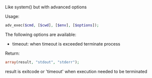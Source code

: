 Like system() but with advanced options

Usage:
```php
adv_exec($cmd, [$cwd], [$env], [$options]);
```

The following options are available:
* timeout: when timeout is exceeded terminate process

Return:
```php
array(result, "stdout", "stderr");
```

result is exitcode or 'timeout' when execution needed to be terminated

